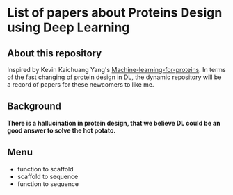 # List of papers about Proteins Design using Deep Learning
## About this repository
Inspired by Kevin Kaichuang Yang's [Machine-learning-for-proteins](https://github.com/yangkky/Machine-learning-for-proteins). In terms of the fast changing of protein design in DL, the dynamic repository will be a record of papers for these newcomers to like me.  
## Background
**There is a hallucination in protein design, that we believe DL could be an good answer to solve the hot potato.**

## Menu
* function to scaffold
* scaffold to sequence
* function to sequence